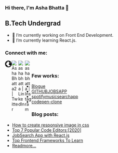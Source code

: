 ### Hi there, I'm Asha Bhatta 👋

## B.Tech Undergrad
- 🔭 I’m currently working on Front End Development.
- 🌱 I’m currently learning React.js.

### Connect with me:

[<img align="left" alt="ashabhatta.tk" width="22px" src="https://raw.githubusercontent.com/iconic/open-iconic/master/svg/globe.svg" />][website]
[<img align="left" alt="AshaBhatta2 | Twitter" width="22px" src="https://cdn.jsdelivr.net/npm/simple-icons@v3/icons/twitter.svg" />][twitter]
[<img align="left" alt="ashabhatta | LinkedIn" width="22px" src="https://cdn.jsdelivr.net/npm/simple-icons@v3/icons/linkedin.svg" />][linkedin]
[<img align="left" alt="ashabhatta | Instagram" width="22px" src="https://cdn.jsdelivr.net/npm/simple-icons@v3/icons/instagram.svg" />][instagram]<br/>

### Few works:
* <a href="https://blogue.tech" target="_blank">Blogue</a>
* <a href="https://githubjobsearchapp.netlify.app/" target="_blank">GITHUBJOBSAPP</a>
* <a href="https://spotifymusicsearch.netlify.app/" target="_blank">spotifymusicsearchapp</a>
* <a href="https://codepencloned.netlify.app/" target="_blank">codepen-clone</a>

 
### Blog posts:
* <a href="https://blogue.tech/blogs/how-to-create-responsive-image-in-css" target="_blank">How to create responsive image in css</a>
* <a href="https://blogue.tech/blogs/top-7-popular-code-editors:2020" target="_blank">Top 7 Popular Code Editors:[2020]</a>
* <a href="https://blogue.tech/blogs/jobsearch-app-with-react.js" target="_blank">JobSearch App with React.js</a>
* <a href="https://blogue.tech/blogs/top-frontend-frameworks-to-learn" target="_blank">Top Frontend Frameworks To Learn</a>
* <a href="https://blogue.tech/profilepage/ashabhatta" target="_blank">Readmore...</a>



[website]: https://asha.codes/
[twitter]: https://twitter.com/AshaBhatta2
[instagram]: https://instagram.com/ashabhatta/
[linkedin]: https://linkedin.com/in/ashabhatta
